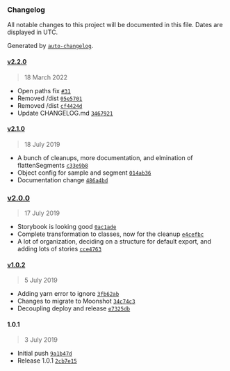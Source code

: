 ### Changelog

All notable changes to this project will be documented in this file. Dates are displayed in UTC.

Generated by [`auto-changelog`](https://github.com/CookPete/auto-changelog).

#### [v2.2.0](https://github.com/cereallarceny/gradient-path/compare/v2.1.0...v2.2.0)

> 18 March 2022

- Open paths fix [`#31`](https://github.com/cereallarceny/gradient-path/pull/31)
- Removed /dist [`05e5701`](https://github.com/cereallarceny/gradient-path/commit/05e5701fb0eb0612b2f5ecb0be07774265064d0b)
- Removed /dist [`cf4424d`](https://github.com/cereallarceny/gradient-path/commit/cf4424d3f20f250fe52f0bd2ce416a11faa3e1e3)
- Update CHANGELOG.md [`3467921`](https://github.com/cereallarceny/gradient-path/commit/34679213d0ec27a6f4a90f5b2c8cb2287ef77d85)

#### [v2.1.0](https://github.com/cereallarceny/gradient-path/compare/v2.0.0...v2.1.0)

> 18 July 2019

- A bunch of cleanups, more documentation, and elmination of flattenSegments [`c33e9b8`](https://github.com/cereallarceny/gradient-path/commit/c33e9b8a302cc4ad88e2f2947c2cd69421866e9f)
- Object config for sample and segment [`014ab36`](https://github.com/cereallarceny/gradient-path/commit/014ab365366a23b9f830f2548b7a3ce68fd04406)
- Documentation change [`486a4bd`](https://github.com/cereallarceny/gradient-path/commit/486a4bdb9039a6f4c30fa2eff1d0c964641b6b7c)

### [v2.0.0](https://github.com/cereallarceny/gradient-path/compare/v1.0.2...v2.0.0)

> 17 July 2019

- Storybook is looking good [`0ac1ade`](https://github.com/cereallarceny/gradient-path/commit/0ac1ade500a761a8b396001068535dc9b3dfd3ce)
- Complete transformation to classes, now for the cleanup [`e4cefbc`](https://github.com/cereallarceny/gradient-path/commit/e4cefbc9eca65005cc55561022278d264ccfb475)
- A lot of organization, deciding on a structure for default export, and adding lots of stories [`cce4763`](https://github.com/cereallarceny/gradient-path/commit/cce47636707d4568dc02329b4cee915b858ba137)

#### [v1.0.2](https://github.com/cereallarceny/gradient-path/compare/1.0.1...v1.0.2)

> 5 July 2019

- Adding yarn error to ignore [`3fb62ab`](https://github.com/cereallarceny/gradient-path/commit/3fb62ab8426a443e1872d75ceeaa521ebb024006)
- Changes to migrate to Moonshot [`34c74c3`](https://github.com/cereallarceny/gradient-path/commit/34c74c3fd67a2d6a9edc7cd363bc462303b5ba93)
- Decoupling deploy and release [`e7325db`](https://github.com/cereallarceny/gradient-path/commit/e7325db69b274089632816db2078cd7403146667)

#### 1.0.1

> 3 July 2019

- Initial push [`9a1b47d`](https://github.com/cereallarceny/gradient-path/commit/9a1b47d9751cbc327efe481f91622def83992d0c)
- Release 1.0.1 [`2cb7e15`](https://github.com/cereallarceny/gradient-path/commit/2cb7e15cc0b7de116e66e19f62e6b18614e9784b)
